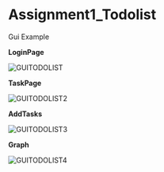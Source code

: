 # Assignment1_Todolist
Gui Example

**LoginPage**

![GUITODOLIST](https://user-images.githubusercontent.com/70587016/150205550-1746f84b-f180-4bfe-b615-681f3f0556f5.png)



**TaskPage**

![GUITODOLIST2](https://user-images.githubusercontent.com/70587016/150205691-5988af57-c475-4cc8-be5e-67988785c014.png)



**AddTasks**

![GUITODOLIST3](https://user-images.githubusercontent.com/70587016/150205730-0a5b97cf-885a-4e34-9f8a-8b9dbc45a4cf.png)



**Graph**

![GUITODOLIST4](https://user-images.githubusercontent.com/70587016/150205825-054a7200-cc5b-49d6-8f0c-08c98cf8bf60.png)
